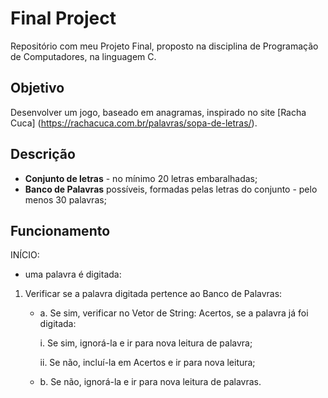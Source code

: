 # Final Project
Repositório com meu Projeto Final, proposto na disciplina de Programação de Computadores, na linguagem C.

## Objetivo

Desenvolver um jogo, baseado em anagramas, inspirado no site [Racha Cuca] (https://rachacuca.com.br/palavras/sopa-de-letras/).

## Descrição

- **Conjunto de letras** - no mínimo 20 letras embaralhadas;
- **Banco de Palavras** possíveis, formadas pelas letras do conjunto - pelo menos 30 palavras;

## Funcionamento

INÍCIO: 
- uma palavra é digitada:
1. Verificar se a palavra digitada pertence ao Banco de Palavras:
   - a. Se sim, verificar no Vetor de String: Acertos, se a palavra já foi  digitada:
   
      i. Se sim, ignorá-la e ir para nova leitura de palavra;
      
      ii. Se não, incluí-la em Acertos e ir para nova leitura;
      
   - b. Se não, ignorá-la e ir para nova leitura de palavras.
